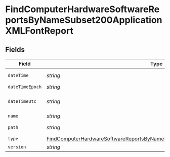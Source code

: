 # FindComputerHardwareSoftwareReportsByNameSubset200ApplicationXMLFontReport


## Fields

| Field                                                                                                                                                                                       | Type                                                                                                                                                                                        | Required                                                                                                                                                                                    | Description                                                                                                                                                                                 | Example                                                                                                                                                                                     |
| ------------------------------------------------------------------------------------------------------------------------------------------------------------------------------------------- | ------------------------------------------------------------------------------------------------------------------------------------------------------------------------------------------- | ------------------------------------------------------------------------------------------------------------------------------------------------------------------------------------------- | ------------------------------------------------------------------------------------------------------------------------------------------------------------------------------------------- | ------------------------------------------------------------------------------------------------------------------------------------------------------------------------------------------- |
| `dateTime`                                                                                                                                                                                  | *string*                                                                                                                                                                                    | :heavy_minus_sign:                                                                                                                                                                          | N/A                                                                                                                                                                                         | 2017-07-07 18:37:04                                                                                                                                                                         |
| `dateTimeEpoch`                                                                                                                                                                             | *string*                                                                                                                                                                                    | :heavy_minus_sign:                                                                                                                                                                          | N/A                                                                                                                                                                                         | 1499470624555                                                                                                                                                                               |
| `dateTimeUtc`                                                                                                                                                                               | *string*                                                                                                                                                                                    | :heavy_minus_sign:                                                                                                                                                                          | N/A                                                                                                                                                                                         | 2017-07-07T18:37:04.555-0500                                                                                                                                                                |
| `name`                                                                                                                                                                                      | *string*                                                                                                                                                                                    | :heavy_minus_sign:                                                                                                                                                                          | N/A                                                                                                                                                                                         | Al Nile.ttc                                                                                                                                                                                 |
| `path`                                                                                                                                                                                      | *string*                                                                                                                                                                                    | :heavy_minus_sign:                                                                                                                                                                          | N/A                                                                                                                                                                                         | /Library/Fonts/Al Nile.ttc                                                                                                                                                                  |
| `type`                                                                                                                                                                                      | [FindComputerHardwareSoftwareReportsByNameSubset200ApplicationXMLFontReportType](../../models/operations/findcomputerhardwaresoftwarereportsbynamesubset200applicationxmlfontreporttype.md) | :heavy_minus_sign:                                                                                                                                                                          | N/A                                                                                                                                                                                         |                                                                                                                                                                                             |
| `version`                                                                                                                                                                                   | *string*                                                                                                                                                                                    | :heavy_minus_sign:                                                                                                                                                                          | N/A                                                                                                                                                                                         | n/a                                                                                                                                                                                         |